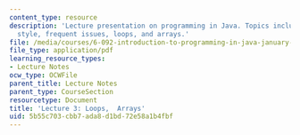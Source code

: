 ```yaml
---
content_type: resource
description: 'Lecture presentation on programming in Java. Topics include: good programming
  style, frequent issues, loops, and arrays.'
file: /media/courses/6-092-introduction-to-programming-in-java-january-iap-2010/5b55c703cbb7ada8d1bd72e58a1b4fbf_MIT6_092IAP10_lec03.pdf
file_type: application/pdf
learning_resource_types:
- Lecture Notes
ocw_type: OCWFile
parent_title: Lecture Notes
parent_type: CourseSection
resourcetype: Document
title: 'Lecture 3: Loops,  Arrays'
uid: 5b55c703-cbb7-ada8-d1bd-72e58a1b4fbf
---
```

